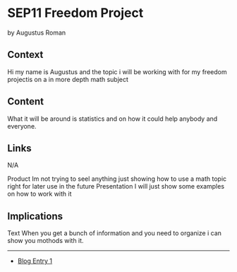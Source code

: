 # SEP11 Freedom Project
by Augustus Roman
## Context
Hi my name is Augustus and the topic i will be working with for my freedom projectis on a in more depth math subject

## Content
What it will be around is statistics and on how it could help anybody and everyone.

## Links
N/A

Product
Im not trying to seel anything just showing how to use a math topic right for later use in the future
Presentation
I will just show some examples on how to work with it
## Implications
Text
When you get a bunch of information and you need to organize i can show you mothods with it.

---

* [Blog Entry 1](entries/entry01.md)
